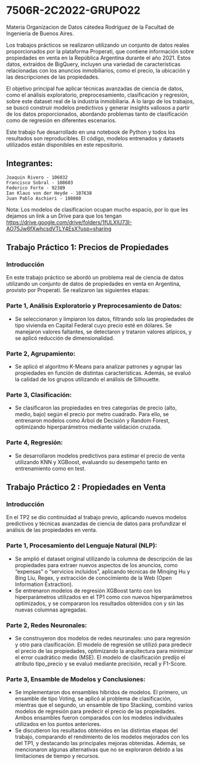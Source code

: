 # 7506R-2C2022-GRUPO22

Materia Organizacion de Datos cátedea Rodríguez de la Facultad de Ingenieria de Buenos Aires.

Los trabajos prácticos se realizaron utilizando un conjunto de datos reales proporcionados por la plataforma Properati, que contiene información sobre propiedades en venta en la República Argentina durante el año 2021. Estos datos, extraídos de BigQuery, incluyen una variedad de características relacionadas con los anuncios inmobiliarios, como el precio, la ubicación y las descripciones de las propiedades.

El objetivo principal fue aplicar técnicas avanzadas de ciencia de datos, como el análisis exploratorio, preprocesamiento, clasificación y regresión, sobre este dataset real de la industria inmobiliaria. A lo largo de los trabajos, se buscó construir modelos predictivos y generar insights valiosos a partir de los datos proporcionados, abordando problemas tanto de clasificación como de regresión en diferentes escenarios.

Este trabajo fue desarrollado en una notebook de Python y todos los resultados son reproducibles. El código, modelos entrenados y datasets utilizados están disponibles en este repositorio.

## Integrantes:
    Joaquin Rivero - 106032
    Francisco Sobral - 108603
    Federico Forte - 92389
    Ian Klaus von der Heyde - 107638
    Juan Pablo Aschieri - 108000

Nota: Los modelos de clasificacion ocupan mucho espacio, por lo que les dejamos un link a un Drive para que los tengan https://drive.google.com/drive/folders/1fULXIU73I-AO75Jw6fXwhcsdVTLY4EsX?usp=sharing

## Trabajo Práctico 1: Precios de Propiedades

### Introducción

En este trabajo práctico se abordó un problema real de ciencia de datos utilizando un conjunto de datos de propiedades en venta en Argentina, provisto por Properati. Se realizaron las siguientes etapas:

### Parte 1, Análisis Exploratorio y Preprocesamiento de Datos:

- Se seleccionaron y limpiaron los datos, filtrando solo las propiedades de tipo vivienda en Capital Federal cuyo precio esté en dólares. Se manejaron valores faltantes, se detectaron y trataron valores atípicos, y se aplicó reducción de dimensionalidad.

### Parte 2, Agrupamiento:

- Se aplicó el algoritmo K-Means para analizar patrones y agrupar las propiedades en función de distintas características. Además, se evaluó la calidad de los grupos utilizando el análisis de Silhouette.

### Parte 3, Clasificación:
- Se clasificaron las propiedades en tres categorías de precio (alto, medio, bajo) según el precio por metro cuadrado. Para ello, se entrenaron modelos como Árbol de Decisión y Random Forest, optimizando hiperparámetros mediante validación cruzada.

### Parte 4, Regresión:
- Se desarrollaron modelos predictivos para estimar el precio de venta utilizando KNN y XGBoost, evaluando su desempeño tanto en entrenamiento como en test.


## Trabajo Práctico 2 : Propiedades en Venta

### Introducción

En el TP2 se dio continuidad al trabajo previo, aplicando nuevos modelos predictivos y técnicas avanzadas de ciencia de datos para profundizar el análisis de las propiedades en venta.

### Parte 1, Procesamiento del Lenguaje Natural (NLP):

- Se amplió el dataset original utilizando la columna de descripción de las propiedades para extraer nuevos aspectos de los anuncios, como “expensas” o “servicios incluidos”, aplicando técnicas de Minqing Hu y Bing Liu, Regex, y extracción de conocimiento de la Web (Open Information Extraction).
- Se entrenaron modelos de regresión XGBoost tanto con los hiperparámetros utilizados en el TP1 como con nuevos hiperparámetros optimizados, y se compararon los resultados obtenidos con y sin las nuevas columnas agregadas.

### Parte 2, Redes Neuronales:

- Se construyeron dos modelos de redes neuronales: uno para regresión y otro para clasificación. El modelo de regresión se utilizó para predecir el precio de las propiedades, optimizando la arquitectura para minimizar el error cuadrático medio (MSE). El modelo de clasificación predijo el atributo tipo_precio y se evaluó mediante precisión, recall y F1-Score.

### Parte 3, Ensamble de Modelos y Conclusiones:

- Se implementaron dos ensambles híbridos de modelos. El primero, un ensamble de tipo Voting, se aplicó al problema de clasificación, mientras que el segundo, un ensamble de tipo Stacking, combinó varios modelos de regresión para predecir el precio de las propiedades. Ambos ensambles fueron comparados con los modelos individuales utilizados en los puntos anteriores.
- Se discutieron los resultados obtenidos en las distintas etapas del trabajo, comparando el rendimiento de los modelos mejorados con los del TP1, y destacando las principales mejoras obtenidas. Además, se mencionaron algunas alternativas que no se exploraron debido a las limitaciones de tiempo y recursos.

